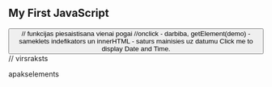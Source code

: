 <!DOCTYPE html>
<html>
<body>

<h2>My First JavaScript</h2>

<button type="button"
onclick="document.getElementById('demo').innerHTML = Date()"> // funkcijas piesaistisana vienai pogai
//onclick - darbiba, getElement(demo) - sameklets indefikators un innerHTML - saturs mainisies uz datumu
Click me to display Date and Time.</button> // virsraksts

<p id="demo">apakselements</p>

</body>
</html>
